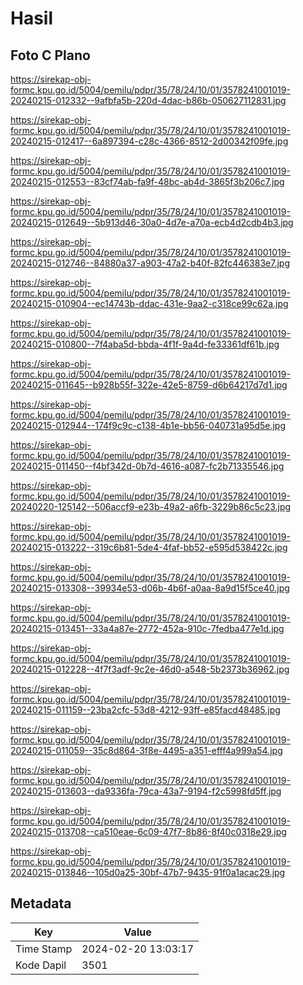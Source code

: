 # Hasil

## Foto C Plano

https://sirekap-obj-formc.kpu.go.id/5004/pemilu/pdpr/35/78/24/10/01/3578241001019-20240215-012332--9afbfa5b-220d-4dac-b86b-050627112831.jpg

https://sirekap-obj-formc.kpu.go.id/5004/pemilu/pdpr/35/78/24/10/01/3578241001019-20240215-012417--6a897394-c28c-4366-8512-2d00342f09fe.jpg

https://sirekap-obj-formc.kpu.go.id/5004/pemilu/pdpr/35/78/24/10/01/3578241001019-20240215-012553--83cf74ab-fa9f-48bc-ab4d-3865f3b206c7.jpg

https://sirekap-obj-formc.kpu.go.id/5004/pemilu/pdpr/35/78/24/10/01/3578241001019-20240215-012649--5b913d46-30a0-4d7e-a70a-ecb4d2cdb4b3.jpg

https://sirekap-obj-formc.kpu.go.id/5004/pemilu/pdpr/35/78/24/10/01/3578241001019-20240215-012746--84880a37-a903-47a2-b40f-82fc446383e7.jpg

https://sirekap-obj-formc.kpu.go.id/5004/pemilu/pdpr/35/78/24/10/01/3578241001019-20240215-010904--ec14743b-ddac-431e-9aa2-c318ce99c62a.jpg

https://sirekap-obj-formc.kpu.go.id/5004/pemilu/pdpr/35/78/24/10/01/3578241001019-20240215-010800--7f4aba5d-bbda-4f1f-9a4d-fe33361df61b.jpg

https://sirekap-obj-formc.kpu.go.id/5004/pemilu/pdpr/35/78/24/10/01/3578241001019-20240215-011645--b928b55f-322e-42e5-8759-d6b64217d7d1.jpg

https://sirekap-obj-formc.kpu.go.id/5004/pemilu/pdpr/35/78/24/10/01/3578241001019-20240215-012944--174f9c9c-c138-4b1e-bb56-040731a95d5e.jpg

https://sirekap-obj-formc.kpu.go.id/5004/pemilu/pdpr/35/78/24/10/01/3578241001019-20240215-011450--f4bf342d-0b7d-4616-a087-fc2b71335546.jpg

https://sirekap-obj-formc.kpu.go.id/5004/pemilu/pdpr/35/78/24/10/01/3578241001019-20240220-125142--506accf9-e23b-49a2-a6fb-3229b86c5c23.jpg

https://sirekap-obj-formc.kpu.go.id/5004/pemilu/pdpr/35/78/24/10/01/3578241001019-20240215-013222--319c6b81-5de4-4faf-bb52-e595d538422c.jpg

https://sirekap-obj-formc.kpu.go.id/5004/pemilu/pdpr/35/78/24/10/01/3578241001019-20240215-013308--39934e53-d06b-4b6f-a0aa-8a9d15f5ce40.jpg

https://sirekap-obj-formc.kpu.go.id/5004/pemilu/pdpr/35/78/24/10/01/3578241001019-20240215-013451--33a4a87e-2772-452a-910c-7fedba477e1d.jpg

https://sirekap-obj-formc.kpu.go.id/5004/pemilu/pdpr/35/78/24/10/01/3578241001019-20240215-012228--4f7f3adf-9c2e-46d0-a548-5b2373b36962.jpg

https://sirekap-obj-formc.kpu.go.id/5004/pemilu/pdpr/35/78/24/10/01/3578241001019-20240215-011159--23ba2cfc-53d8-4212-93ff-e85facd48485.jpg

https://sirekap-obj-formc.kpu.go.id/5004/pemilu/pdpr/35/78/24/10/01/3578241001019-20240215-011059--35c8d864-3f8e-4495-a351-efff4a999a54.jpg

https://sirekap-obj-formc.kpu.go.id/5004/pemilu/pdpr/35/78/24/10/01/3578241001019-20240215-013603--da9336fa-79ca-43a7-9194-f2c5998fd5ff.jpg

https://sirekap-obj-formc.kpu.go.id/5004/pemilu/pdpr/35/78/24/10/01/3578241001019-20240215-013708--ca510eae-6c09-47f7-8b86-8f40c0318e29.jpg

https://sirekap-obj-formc.kpu.go.id/5004/pemilu/pdpr/35/78/24/10/01/3578241001019-20240215-013846--105d0a25-30bf-47b7-9435-91f0a1acac29.jpg


## Metadata

| Key        | Value               |
| ---------- | ------------------- |
| Time Stamp | 2024-02-20 13:03:17 |
| Kode Dapil | 3501                |



